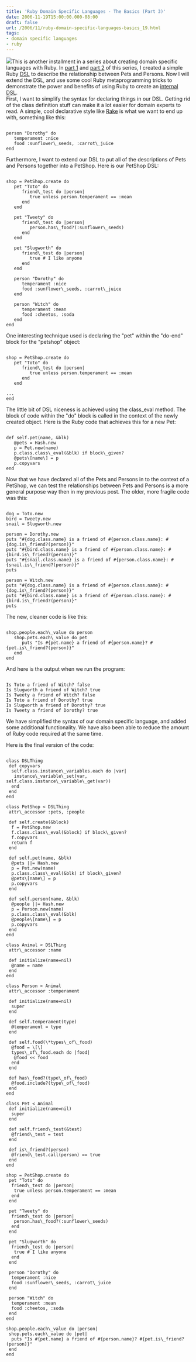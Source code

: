 ```yaml
---
title: 'Ruby Domain Specific Languages - The Basics (Part 3)'
date: 2006-11-19T15:00:00.000-08:00
draft: false
url: /2006/11/ruby-domain-specific-languages-basics_19.html
tags: 
- domain specific languages
- ruby
---
```


[![](http://www.grandtline.com/images/marketville/pete.jpg)](http://www.grandtline.com/images/marketville/pete.jpg)This is another installment in a series about creating domain specific languages with Ruby. In [part 1](http://deadprogrammersociety.blogspot.com/2006/11/ruby-domain-specific-languages-basics.html) and [part 2](http://deadprogrammersociety.blogspot.com/2006/11/ruby-domain-specific-languages-basics_08.html) of this series, I created a simple Ruby [DSL](http://en.wikipedia.org/wiki/Domain_Specific_Language) to describe the relationship between Pets and Persons. Now I will extend the DSL, and use some cool Ruby metaprogramming tricks to demonstrate the power and benefits of using Ruby to create an [internal DSL](http://www.martinfowler.com/articles/languageWorkbench.html#InternalDsl).  
First, I want to simplify the syntax for declaring things in our DSL. Getting rid of the class definition stuff can make it a lot easier for domain experts to read. A simple, cool declarative style like [Rake](http://rake.rubyforge.org/) is what we want to end up with, something like this:  
```
  
person "Dorothy" do  
   temperament :nice  
   food :sunflower\_seeds, :carrot\_juice  
end  

```  
Furthermore, I want to extend our DSL to put all of the descriptions of Pets and Persons together into a PetShop. Here is our PetShop DSL:  
```
  
shop = PetShop.create do  
   pet "Toto" do  
      friend\_test do |person|  
         true unless person.temperament == :mean  
      end  
   end  
  
   pet "Tweety" do  
      friend\_test do |person|  
         person.has\_food?(:sunflower\_seeds)  
      end  
   end  
  
   pet "Slugworth" do  
      friend\_test do |person|  
         true # I like anyone  
      end  
   end  
  
   person "Dorothy" do  
      temperament :nice  
      food :sunflower\_seeds, :carrot\_juice  
   end  
  
   person "Witch" do  
      temperament :mean  
      food :cheetos, :soda  
   end  
end  

```  
One interesting technique used is declaring the "pet" within the "do-end" block for the "petshop" object:  
```
  
shop = PetShop.create do  
   pet "Toto" do  
      friend\_test do |person|  
         true unless person.temperament == :mean  
      end  
   end  
  
...  
end  

```  
The little bit of DSL niceness is achieved using the class\_eval method. The block of code within the "do" block is called in the context of the newly created object. Here is the Ruby code that achieves this for a new Pet:  
```
  
def self.pet(name, &blk)  
   @pets = Hash.new  
   p = Pet.new(name)  
   p.class.class\_eval(&blk) if block\_given?  
   @pets\[name\] = p  
   p.copyvars  
end  

```  
  
Now that we have declared all of the Pets and Persons in to the context of a PetShop, we can test the relationships between Pets and Persons is a more general purpose way then in my previous post. The older, more fragile code was this:  
```
  
dog = Toto.new  
bird = Tweety.new  
snail = Slugworth.new  
  
person = Dorothy.new  
puts "#{dog.class.name} is a friend of #{person.class.name}: #{dog.is\_friend?(person)}"  
puts "#{bird.class.name} is a friend of #{person.class.name}: #{bird.is\_friend?(person)}"  
puts "#{snail.class.name} is a friend of #{person.class.name}: #{snail.is\_friend?(person)}"  
puts  
  
person = Witch.new  
puts "#{dog.class.name} is a friend of #{person.class.name}: #{dog.is\_friend?(person)}"  
puts "#{bird.class.name} is a friend of #{person.class.name}: #{bird.is\_friend?(person)}"  
puts  

```  
The new, cleaner code is like this:  
```
  
shop.people.each\_value do person  
   shop.pets.each\_value do pet  
      puts "Is #{pet.name} a friend of #{person.name}? #{pet.is\_friend?(person)}"  
   end  
end  

```  
And here is the output when we run the program:  
```
  
Is Toto a friend of Witch? false  
Is Slugworth a friend of Witch? true  
Is Tweety a friend of Witch? false  
Is Toto a friend of Dorothy? true  
Is Slugworth a friend of Dorothy? true  
Is Tweety a friend of Dorothy? true  

```  
We have simplified the syntax of our domain specific language, and added some additional functionality. We have also been able to reduce the amount of Ruby code required at the same time.  
  
Here is the final version of the code:  
```
  
class DSLThing  
 def copyvars  
  self.class.instance\_variables.each do |var|  
   instance\_variable\_set(var, self.class.instance\_variable\_get(var))  
  end   
 end  
end  
  
class PetShop < DSLThing  
 attr\_accessor :pets, :people  
   
 def self.create(&block)  
  f = PetShop.new  
  f.class.class\_eval(&block) if block\_given?  
  f.copyvars    
  return f  
 end  
   
 def self.pet(name, &blk)  
  @pets ||= Hash.new  
  p = Pet.new(name)  
  p.class.class\_eval(&blk) if block\_given?  
  @pets\[name\] = p  
  p.copyvars    
 end  
   
 def self.person(name, &blk)  
  @people ||= Hash.new  
  p = Person.new(name)  
  p.class.class\_eval(&blk)  
  @people\[name\] = p  
  p.copyvars    
 end  
end  
  
class Animal < DSLThing  
 attr\_accessor :name  
   
 def initialize(name=nil)  
  @name = name  
 end  
end  
  
class Person < Animal  
 attr\_accessor :temperament  
   
 def initialize(name=nil)  
  super  
 end  
   
 def self.temperament(type)  
  @temperament = type  
 end  
   
 def self.food(\*types\_of\_food)  
  @food = \[\]  
  types\_of\_food.each do |food|  
   @food << food  
  end  
 end  
   
 def has\_food?(type\_of\_food)  
  @food.include?(type\_of\_food)  
 end  
end  
  
class Pet < Animal  
 def initialize(name=nil)  
  super  
 end  
   
 def self.friend\_test(&test)  
  @friend\_test = test  
 end  
   
 def is\_friend?(person)  
  @friend\_test.call(person) == true  
 end   
end  
  
shop = PetShop.create do  
 pet "Toto" do  
  friend\_test do |person|  
   true unless person.temperament == :mean  
  end  
 end  
  
 pet "Tweety" do  
  friend\_test do |person|  
   person.has\_food?(:sunflower\_seeds)   
  end  
 end  
  
 pet "Slugworth" do  
  friend\_test do |person|  
   true # I like anyone  
  end  
 end  
  
 person "Dorothy" do  
  temperament :nice  
  food :sunflower\_seeds, :carrot\_juice  
 end  
  
 person "Witch" do  
  temperament :mean  
  food :cheetos, :soda  
 end  
end  
  
shop.people.each\_value do |person|  
 shop.pets.each\_value do |pet|  
  puts "Is #{pet.name} a friend of #{person.name}? #{pet.is\_friend?(person)}"   
 end  
end  

```